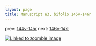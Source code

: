 ```yaml
---
layout: page
title: Manuscript e3, bifolio 145v-146r
---
```


prev: [144v-145r](../144v-145r/) next: [146v-147r](../146v-147r/)



[![Linked to zoomble image](http://www.homermultitext.org/iipsrv?IIIF=/project/homer/pyramidal/deepzoom/hmt/e3bifolio/v1/E3_145v_146r.tif/full/2000,/0/default.jpg)](http://www.homermultitext.org/ict2/?urn=urn:cite2:hmt:e3bifolio.v1:E3_145v_146r)

